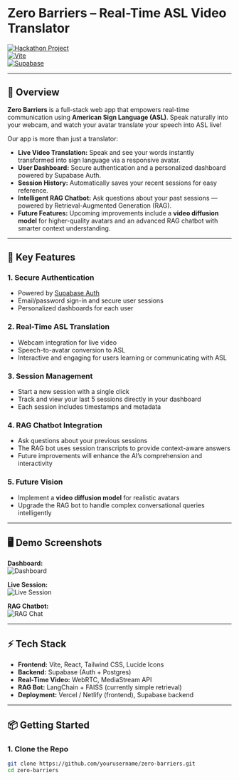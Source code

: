 # Zero Barriers – Real-Time ASL Video Translator

[![Hackathon Project](https://img.shields.io/badge/Hackathon-Finalist-brightgreen)](#)  
[![Vite](https://img.shields.io/badge/Built%20with-Vite-blue)](#)  
[![Supabase](https://img.shields.io/badge/Auth-Supabase-orange)](#)  

---

## 🚀 Overview

**Zero Barriers** is a full-stack web app that empowers real-time communication using **American Sign Language (ASL)**. Speak naturally into your webcam, and watch your avatar translate your speech into ASL live!

Our app is more than just a translator:

- **Live Video Translation:** Speak and see your words instantly transformed into sign language via a responsive avatar.
- **User Dashboard:** Secure authentication and a personalized dashboard powered by Supabase Auth.
- **Session History:** Automatically saves your recent sessions for easy reference.
- **Intelligent RAG Chatbot:** Ask questions about your past sessions — powered by Retrieval-Augmented Generation (RAG).
- **Future Features:** Upcoming improvements include a **video diffusion model** for higher-quality avatars and an advanced RAG chatbot with smarter context understanding.

---

## 🎯 Key Features

### 1. Secure Authentication
- Powered by [Supabase Auth](https://supabase.com/docs/guides/auth)
- Email/password sign-in and secure user sessions
- Personalized dashboards for each user

### 2. Real-Time ASL Translation
- Webcam integration for live video
- Speech-to-avatar conversion to ASL
- Interactive and engaging for users learning or communicating with ASL

### 3. Session Management
- Start a new session with a single click
- Track and view your last 5 sessions directly in your dashboard
- Each session includes timestamps and metadata

### 4. RAG Chatbot Integration
- Ask questions about your previous sessions
- The RAG bot uses session transcripts to provide context-aware answers
- Future improvements will enhance the AI’s comprehension and interactivity

### 5. Future Vision
- Implement a **video diffusion model** for realistic avatars
- Upgrade the RAG bot to handle complex conversational queries intelligently

---

## 🖥️ Demo Screenshots

**Dashboard:**  
![Dashboard](https://via.placeholder.com/600x300?text=Dashboard+Mockup)  

**Live Session:**  
![Live Session](https://via.placeholder.com/600x300?text=Live+ASL+Avatar)  

**RAG Chatbot:**  
![RAG Chat](https://via.placeholder.com/600x300?text=RAG+Chatbot)  

---

## ⚡ Tech Stack

- **Frontend:** Vite, React, Tailwind CSS, Lucide Icons
- **Backend:** Supabase (Auth + Postgres)
- **Real-Time Video:** WebRTC, MediaStream API
- **RAG Bot:** LangChain + FAISS (currently simple retrieval)
- **Deployment:** Vercel / Netlify (frontend), Supabase backend

---

## 📦 Getting Started

### 1. Clone the Repo
```bash
git clone https://github.com/yourusername/zero-barriers.git
cd zero-barriers
